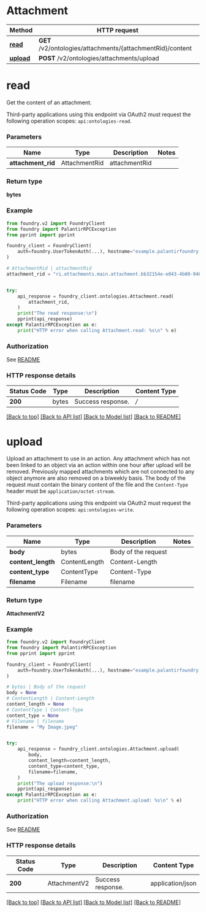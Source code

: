 # Attachment

Method | HTTP request |
------------- | ------------- |
[**read**](#read) | **GET** /v2/ontologies/attachments/{attachmentRid}/content |
[**upload**](#upload) | **POST** /v2/ontologies/attachments/upload |

# **read**
Get the content of an attachment.

Third-party applications using this endpoint via OAuth2 must request the
following operation scopes: `api:ontologies-read`.


### Parameters

Name | Type | Description  | Notes |
------------- | ------------- | ------------- | ------------- |
**attachment_rid** | AttachmentRid | attachmentRid |  |

### Return type
**bytes**

### Example

```python
from foundry.v2 import FoundryClient
from foundry import PalantirRPCException
from pprint import pprint

foundry_client = FoundryClient(
    auth=foundry.UserTokenAuth(...), hostname="example.palantirfoundry.com"
)

# AttachmentRid | attachmentRid
attachment_rid = "ri.attachments.main.attachment.bb32154e-e043-4b00-9461-93136ca96b6f"


try:
    api_response = foundry_client.ontologies.Attachment.read(
        attachment_rid,
    )
    print("The read response:\n")
    pprint(api_response)
except PalantirRPCException as e:
    print("HTTP error when calling Attachment.read: %s\n" % e)

```



### Authorization

See [README](../../../README.md#authorization)

### HTTP response details
| Status Code | Type        | Description | Content Type |
|-------------|-------------|-------------|------------------|
**200** | bytes  | Success response. | */* |

[[Back to top]](#) [[Back to API list]](../../../README.md#apis-v2-link) [[Back to Model list]](../../../README.md#models-v2-link) [[Back to README]](../../../README.md)

# **upload**
Upload an attachment to use in an action. Any attachment which has not been linked to an object via
an action within one hour after upload will be removed.
Previously mapped attachments which are not connected to any object anymore are also removed on
a biweekly basis.
The body of the request must contain the binary content of the file and the `Content-Type` header must be `application/octet-stream`.

Third-party applications using this endpoint via OAuth2 must request the
following operation scopes: `api:ontologies-write`.


### Parameters

Name | Type | Description  | Notes |
------------- | ------------- | ------------- | ------------- |
**body** | bytes | Body of the request |  |
**content_length** | ContentLength | Content-Length |  |
**content_type** | ContentType | Content-Type |  |
**filename** | Filename | filename |  |

### Return type
**AttachmentV2**

### Example

```python
from foundry.v2 import FoundryClient
from foundry import PalantirRPCException
from pprint import pprint

foundry_client = FoundryClient(
    auth=foundry.UserTokenAuth(...), hostname="example.palantirfoundry.com"
)

# bytes | Body of the request
body = None
# ContentLength | Content-Length
content_length = None
# ContentType | Content-Type
content_type = None
# Filename | filename
filename = "My Image.jpeg"


try:
    api_response = foundry_client.ontologies.Attachment.upload(
        body,
        content_length=content_length,
        content_type=content_type,
        filename=filename,
    )
    print("The upload response:\n")
    pprint(api_response)
except PalantirRPCException as e:
    print("HTTP error when calling Attachment.upload: %s\n" % e)

```



### Authorization

See [README](../../../README.md#authorization)

### HTTP response details
| Status Code | Type        | Description | Content Type |
|-------------|-------------|-------------|------------------|
**200** | AttachmentV2  | Success response. | application/json |

[[Back to top]](#) [[Back to API list]](../../../README.md#apis-v2-link) [[Back to Model list]](../../../README.md#models-v2-link) [[Back to README]](../../../README.md)

